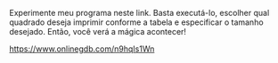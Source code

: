 Experimente meu programa neste link. Basta executá-lo, escolher qual quadrado deseja imprimir conforme a tabela e especificar o tamanho desejado. Então, você verá a mágica acontecer!

https://www.onlinegdb.com/n9hqIs1Wn
